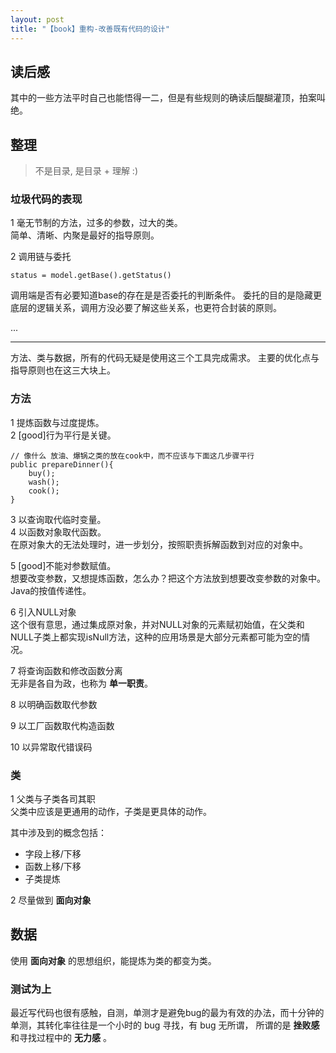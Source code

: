 ```yaml
---
layout: post
title: "【book】重构-改善既有代码的设计"
---
```


## 读后感

其中的一些方法平时自己也能悟得一二，但是有些规则的确读后醍醐灌顶，拍案叫绝。

## 整理

> 不是目录, 是目录 + 理解 :)

### 垃圾代码的表现

1 毫无节制的方法，过多的参数，过大的类。    
简单、清晰、内聚是最好的指导原则。

2 调用链与委托

```
status = model.getBase().getStatus()
```

调用端是否有必要知道base的存在是是否委托的判断条件。
委托的目的是隐藏更底层的逻辑关系，调用方没必要了解这些关系，也更符合封装的原则。

...

-----------------
方法、类与数据，所有的代码无疑是使用这三个工具完成需求。
主要的优化点与指导原则也在这三大块上。

### 方法

1 提炼函数与过度提炼。    
2 [good]行为平行是关键。

```
// 像什么 放油、爆锅之类的放在cook中，而不应该与下面这几步骤平行
public prepareDinner(){
    buy();
    wash();
    cook();
}

```

3 以查询取代临时变量。    
4 以函数对象取代函数。    
在原对象大的无法处理时，进一步划分，按照职责拆解函数到对应的对象中。

5 [good]不能对参数赋值。      
想要改变参数，又想提炼函数，怎么办？把这个方法放到想要改变参数的对象中。
Java的按值传递性。

6 引入NULL对象    
这个很有意思，通过集成原对象，并对NULL对象的元素赋初始值，在父类和NULL子类上都实现isNull方法，这种的应用场景是大部分元素都可能为空的情况。

7 将查询函数和修改函数分离    
无非是各自为政，也称为 **单一职责**。

8 以明确函数取代参数    

9 以工厂函数取代构造函数

10 以异常取代错误码

### 类

1 父类与子类各司其职    
父类中应该是更通用的动作，子类是更具体的动作。

其中涉及到的概念包括：    
* 字段上移/下移    
* 函数上移/下移
* 子类提炼

2 尽量做到 **面向对象**

## 数据

使用 **面向对象** 的思想组织，能提炼为类的都变为类。

### 测试为上

最近写代码也很有感触，自测，单测才是避免bug的最为有效的办法，而十分钟的单测，其转化率往往是一个小时的 bug 寻找，有 bug 无所谓， 所谓的是 **挫败感** 和寻找过程中的 **无力感** 。
